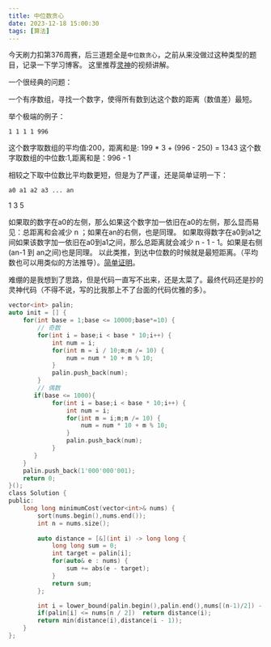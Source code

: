 ```yaml
---
title: 中位数贪心
date: 2023-12-18 15:00:30
tags: [算法]
---
```


今天刷力扣第376周赛，后三道题全是`中位数贪心`，之前从来没做过这种类型的题目，记录一下学习博客。
这里推荐[灵神](https://www.bilibili.com/video/BV1994y1A7oo/?spm_id_from=333.337.search-card.all.click)的视频讲解。

一个很经典的问题：

一个有序数组，寻找一个数字，使得所有数到达这个数的距离（数值差）最短。

举个极端的例子：
```
1 1 1 1 996
```

这个数字取数组的平均值:200，距离和是: 199 * 3 + (996 - 250) = 1343
这个数字取数组的中位数:1,距离和是：996 - 1

相较之下取中位数比平均数更短，但是为了严谨，还是简单证明一下：

```
a0 a1 a2 a3 ... an
```
1 3 5

如果取的数字在a0的左侧，那么如果这个数字加一依旧在a0的左侧，那么显而易见：总距离和会减少 n ；如果在an的右侧，也是同理。
如果取得数字在a0到a1之间如果该数字加一依旧在a0到a1之间，那么总距离就会减少 n - 1 - 1。如果是右侧(an-1 到 an之间)也是同理。
以此类推，到达中位数的时候就是最短距离。（平均数也可以用类似的方法推导）。[简单证明](https://www.cnblogs.com/xidian-mao/p/7819928.html)。

难绷的是我想到了思路，但是代码一直写不出来，还是太菜了。最终代码还是抄的灵神代码（不得不说，写的比我那上不了台面的代码优雅的多）。

```c
vector<int> palin;
auto init = [] {
    for(int base = 1;base <= 10000;base*=10) {
        // 奇数
        for(int i = base;i < base * 10;i++) {
            int num = i;
            for(int m = i / 10;m;m /= 10) {
                num = num * 10 + m % 10;
            }
            palin.push_back(num);
        }
        // 偶数
       if(base <= 1000){
            for(int i = base;i < base * 10;i++) {
                int num = i;
                for(int m = i;m;m /= 10) {
                    num = num * 10 + m % 10;
                }
                palin.push_back(num);
            }
       }
    }
    palin.push_back(1'000'000'001);
    return 0;
}();
class Solution {
public:
    long long minimumCost(vector<int>& nums) {
        sort(nums.begin(),nums.end());
        int n = nums.size();
        
        auto distance = [&](int i) -> long long {
            long long sum = 0;
            int target = palin[i];
            for(auto& e : nums) {
                sum += abs(e - target);
            }
            return sum;
        };

        int i = lower_bound(palin.begin(),palin.end(),nums[(n-1)/2]) - palin.begin();
        if(palin[i] <= nums[n / 2])  return distance(i);
        return min(distance(i),distance(i - 1));
    }
};
```